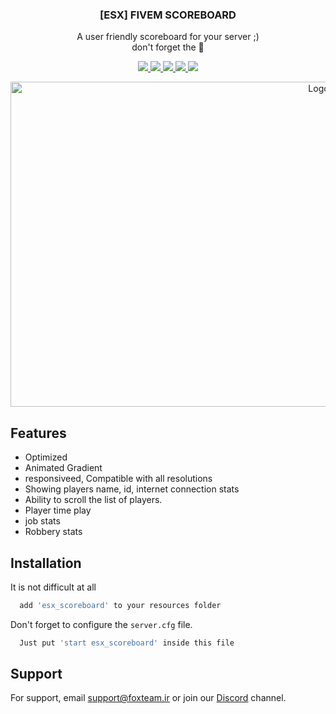 <h3 align="center">[ESX] FIVEM SCOREBOARD</h3>

  <p align="center">
    A user friendly scoreboard for your server ;)
    <br />
  don't forget the 🌟
   <!-- <a href="https://github.com/othneildrew/Best-README-Template"><strong>Explore the docs »</strong></a>
    <br />
    <br />
    <a href="https://github.com/othneildrew/Best-README-Template">View Demo</a>
    ·
    <a href="https://github.com/othneildrew/Best-README-Template/issues">Report Bug</a>
    ·
    <a href="https://github.com/othneildrew/Best-README-Template/issues">Request Feature</a> -->
  </p>
<p align="center">
  
  <a href="#">
    <img src="https://img.shields.io/badge/Language-Lua 5.4.3-00007C.svg?longCache=true&logo=Lua&logoColor=fafafa&style=for-the-badge">
  </a>
  <a href="#">
  <img src="https://img.shields.io/github/watchers/SadraKhorami/esx_scoreboard?label=PAGE%20VIEW&logo=github&style=for-the-badge" />
  </a>
  <a href="https://discord.gg/QhxE9pwwuM" target="_blank">
    <img src="https://img.shields.io/badge/DISCORD-grey?style=for-the-badge&logo=discord&logoColor=white&labelColor=5662F6">
  </a>
    <a href="https://instagram.com/crazyfox.exe" target="_blank">
    <img src="https://img.shields.io/badge/instagram-grey?style=for-the-badge&logo=instagram&logoColor=white&labelColor=F15680">
  </a>
      <a href="https://instagram.com/crazyfox.exe" target="_blank">
    <img src="https://img.shields.io/apm/l/vim-mode?style=for-the-badge">
  </a>
</p>
<p align="center">
  <a href="https://github.com/SadraKhorami/esx_scoreboard" target="_blank">
    <img src="https://cdn.discordapp.com/attachments/690293292964773969/759700939661246484/crazyfox-min.png" alt="Logo" width="970" height="520">
  </a>
  </p>

## Features

- Optimized
- Animated Gradient
- responsiveed, Compatible with all resolutions
- Showing players name, id, internet connection stats
- Ability to scroll the list of players.
- Player time play
- job stats
- Robbery stats

## Installation

It is not difficult at all

```bash
  add 'esx_scoreboard' to your resources folder
```
Don't forget to configure the `server.cfg` file.
```bash
  Just put 'start esx_scoreboard' inside this file
```

## Support

For support, email support@foxteam.ir or join our [Discord](https://discord.gg/QhxE9pwwuM) channel.
      
  


  
